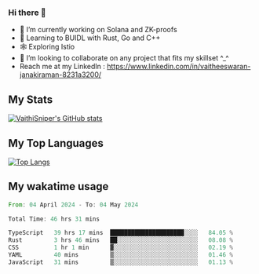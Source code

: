 ### Hi there 👋

- 🔭 I’m currently working on Solana and ZK-proofs
- 📖 Learning to BUIDL with Rust, Go and C++
- 🕸️ Exploring Istio
- 👯 I’m looking to collaborate on any project that fits my skillset ^_^
- Reach me at my LinkedIn : https://www.linkedin.com/in/vaitheeswaran-janakiraman-8231a3200/

## My Stats
[![VaithiSniper's GitHub stats](https://github-readme-stats.vercel.app/api?username=VaithiSniper&hide=stars&theme=radical)](https://github.com/anuraghazra/github-readme-stats)

## My Top Languages

[![Top Langs](https://github-readme-stats.vercel.app/api/top-langs/?username=VaithiSniper&layout=compact)](https://github.com/anuraghazra/github-readme-stats)

## My wakatime usage

<!--START_SECTION:waka-->

```rust
From: 04 April 2024 - To: 04 May 2024

Total Time: 46 hrs 31 mins

TypeScript   39 hrs 17 mins  █████████████████████░░░░   84.05 %
Rust         3 hrs 46 mins   ██░░░░░░░░░░░░░░░░░░░░░░░   08.08 %
CSS          1 hr 1 min      ▓░░░░░░░░░░░░░░░░░░░░░░░░   02.19 %
YAML         40 mins         ▒░░░░░░░░░░░░░░░░░░░░░░░░   01.46 %
JavaScript   31 mins         ▒░░░░░░░░░░░░░░░░░░░░░░░░   01.13 %
```

<!--END_SECTION:waka-->
